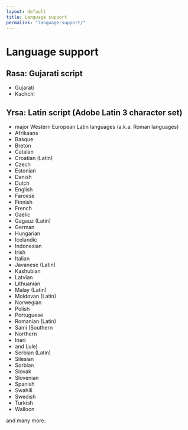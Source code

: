 ```yaml
---
layout: default
title: Language support
permalink: "language-support/"
---
```


# Language support

## Rasa: Gujarati script

- Gujarati
- Kachchi

## Yrsa: Latin script (Adobe Latin 3 character set)

- major Western European Latin languages (a.k.a. Roman languages)
- Afrikaans
- Basque
- Breton
- Catalan
- Croatian (Latin)
- Czech
- Estonian
- Danish
- Dutch
- English
- Faroese
- Finnish
- French
- Gaelic
- Gagauz (Latin)
- German
- Hungarian
- Icelandic
- Indonesian
- Irish
- Italian
- Javanese (Latin)
- Kashubian
- Latvian
- Lithuanian
- Malay (Latin)
- Moldovan (Latin)
- Norwegian
- Polish
- Portuguese
- Romanian (Latin)
- Sami (Southern
- Northern
- Inari
- and Lule)
- Serbian (Latin)
- Silesian
- Sorbian
- Slovak
- Slovenian
- Spanish
- Swahili
- Swedish
- Turkish
- Walloon

and many more.
